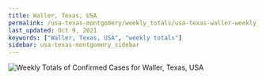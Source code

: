 ```yaml
---
title: Waller, Texas, USA
permalink: /usa-texas-montgomery/weekly_totals/usa-texas-waller-weekly_totals.html
last_updated: Oct 9, 2021
keywords: ["Waller, Texas, USA", "weekly totals"]
sidebar: usa-texas-montgomery_sidebar
---
```


![Weekly Totals of Confirmed Cases for Waller, Texas, USA](/covid_tracker/images/graphs/usa-texas-waller-weekly_totals_graph.png)
